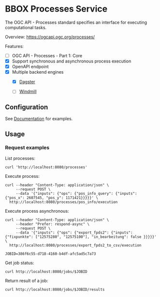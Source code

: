 # BBOX Processes Service

The OGC API - Processes standard specifies an interface for executing computational tasks.

Overview: https://ogcapi.ogc.org/processes/

Features:
- [ ] OGC API - Processes - Part 1: Core
- [x] Support synchronous and asynchronous process execution
- [x] OpenAPI endpoint
- [x] Multiple backend engines
  - [x] [Dagster](https://dagster.io/)
  - [ ] [Windmill](https://www.windmill.dev/)


## Configuration

See [Documentation](https://www.bbox.earth/docs/processes-server/configuration/) for examples.

## Usage

### Request examples

List processes:

    curl 'http://localhost:8080/processes'

Execute process:

    curl --header "Content-Type: application/json" \
         --request POST \
         --data '{"inputs": {"ops": {"pos_info_query": {"inputs": {"pos_x": 2607545, "pos_y": 1171421}}}}}' \
      http://localhost:8080/processes/pos_info/execution

Execute process asynchronous:

    curl --header "Content-Type: application/json" \
         --header "Prefer: respond-async" \
         --request POST \
         --data '{"inputs": {"ops": {"export_fpds2": {"inputs": {"fixpunkte": ["12575280", "12575100"], "in_bearbeitung": false }}}}}' \
      http://localhost:8080/processes/export_fpds2_to_csv/execution

    JOBID=386f6c55-d718-4160-b4df-afc5ad5c7a73

Get job status:

    curl http://localhost:8080/jobs/$JOBID

Return result of a job:

    curl http://localhost:8080/jobs/$JOBID/results
